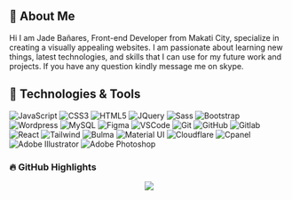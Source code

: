 
## 👋 About Me

Hi I am Jade Bañares, Front-end Developer from Makati City, specialize in creating a visually appealing websites. I am passionate about learning new things, latest technologies, and skills that I can use for my future work and projects. If you have any question kindly message me on skype.

<!-- Current Technology Stack -->
## 🔧 Technologies & Tools
![JavaScript](https://img.shields.io/badge/-JavaScript-1d1f21?style=flat&logo=javascript)
![CSS3](https://img.shields.io/badge/-CSS3-1d1f21?style=flat&logo=CSS3&logoColor=1572B6)
![HTML5](https://img.shields.io/badge/-HTML5-1d1f21?style=flat&logo=HTML5&logoColor=E34F26)
![JQuery](https://img.shields.io/badge/-JQuery-1d1f21?style=flat&logo=JQuery&logoColor=0769AD)
![Sass](https://img.shields.io/badge/-Sass-1d1f21?style=flat&logo=Sass&logoColor=CC6699)
![Bootstrap](https://img.shields.io/badge/-Bootstrap-1d1f21?style=flat&logo=Bootstrap&logoColor=7952B3)
![Wordpress](https://img.shields.io/badge/-Wordpress-1d1f21?style=flat&logo=Wordpress&logoColor=21759B)
![MySQL](https://img.shields.io/badge/-MySQL-1d1f21?style=flat&logo=MySQL&logoColor=4479A1)
![Figma](https://img.shields.io/badge/-Figma-1d1f21?style=flat&logo=Figma&logoColor=F24E1E)
![VSCode](https://img.shields.io/badge/-Visual%20Studio%20Code-1d1f21?style=flat&logo=Visual-Studio-Code&logoColor=5C2D91)
![Git](https://img.shields.io/badge/-Git-1d1f21?style=flat&logo=Git&logoColor=F05032)
![GitHub](https://img.shields.io/badge/-GitHub-1d1f21?style=flat&logo=GitHub&logoColor=ffffff)
![Gitlab](https://img.shields.io/badge/-Gitlab-1d1f21?style=flat&logo=Gitlab&logoColor=FC6D26)
![React](https://img.shields.io/badge/-Gitlab-1d1f21?style=flat&logo=React&logoColor=149ECA)
![Tailwind](https://img.shields.io/badge/-Gitlab-1d1f21?style=flat&logo=TailwindCSS&logoColor=0EA5E9)
![Bulma](https://img.shields.io/badge/-Gitlab-1d1f21?style=flat&logo=Bulma&logoColor=00D1B2)
![Material UI](https://img.shields.io/badge/-Gitlab-1d1f21?style=flat&logo=MUI&logoColor=007FFF)
![Cloudflare](https://img.shields.io/badge/-Gitlab-1d1f21?style=flat&logo=Cloudflare&logoColor=F6821F)
![Cpanel](https://img.shields.io/badge/-Gitlab-1d1f21?style=flat&logo=Cpanel&logoColor=F6821F)
![Adobe Illustrator](https://img.shields.io/badge/-Gitlab-1d1f21?style=flat&logo=AdobeIllustrator&logoColor=FF9A00)
![Adobe Photoshop](https://img.shields.io/badge/-Gitlab-1d1f21?style=flat&logo=AdobePhotoshop&logoColor=00C8FA)

### 🔥 GitHub Highlights
<div align="center">
  <a href="https://commits.top/philippines_public.html" target="_blank">
      <img src="https://github-readme-streak-stats.herokuapp.com/?user=jade-banares&theme=buefy-dark&hide_border=true&date_format=M%20j%5B%2C%20Y%5D" />
  </a>
</div>

